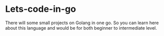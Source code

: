 # Lets-code-in-go
There will some small projects on Golang in one go. So you can learn here about this language and would be for both beginner to intermediate level.
